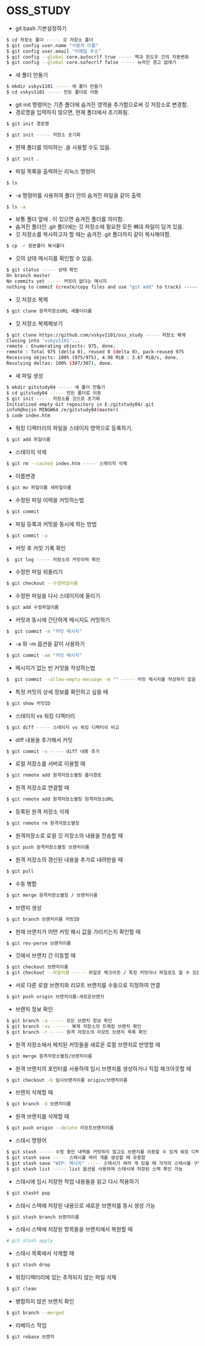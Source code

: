 # OSS_STUDY
- git bash 기본설정하기
```bash
$ cd 저장소 폴더 ----- 깃 저장소 폴더
$ git config user.name "사용자 이름"
$ git config user.email "이메일 주소"
$ git config --global core.autocrlf true ----- 맥과 윈도우 간의 자동변화
$ git config --global core.safecrlf false ----- 뉴라인 경고 없애기
```
- 새 폴더 만들기
```bash
$ mkdir vskyv1101 ----- 새 폴더 만들기
$ cd vskyv1101 ----- 만든 폴더로 이동
```
- git init 명령어는 기존 폴더에 숨겨진 영역을 추가함으로써 깃 저장소로 변경함.
- 경로명을 입력하지 않으면, 현재 폴더에서 초기화됨.

```bash
$ git init 경로명
```
```bash
$ git init ----- 저장소 초기화
```
- 현재 폴더를 의미하는 .을 사용할 수도 있음.
```bash
$ git init .
```
- 파일 목록을 출력하는 리눅스 명령어
```bash
$ ls
```
- -a 명령어를 사용하여 폴더 안의 숨겨진 파일을 같이 출력
```bash
$ ls -a
```
- 보통 폴더 앞에 . 이 있으면 숨겨진 폴더를 의미함.
- 숨겨진 폴더인 .git 폴더에는 깃 저장소에 필요한 모든 뼈대 파일이 담겨 있음.
- 깃 저장소를 복사하고자 할 때는 숨겨진 .git 폴더까지 같이 복사해야함.
```bash
$ cp -r 원본폴더 복사폴더
```
- 깃의 상태 메시지를 확인할 수 있음.
```bash
$ git status ----- 상태 확인
On branch master
No commits yet ----- 커밋이 없다는 메시지
nothing to commit (create/copy files and use "git add" to track) ----- 변경된 내용이 없다는 메시지
```
- 깃 저장소 복제
```bash
$ git clone 원격저장소URL 새폴더이름
```
- 깃 저장소 복제해보기
```bash
$ git clone https://github.com/vskyv1101/oss_study ----- 저장소 복제
Cloning into 'vskyv1101'...
remote : Enumerating objects: 975, done.
remote : Total 975 (delta 0), reused 0 (delta 0), pack-reused 975
Receiving objects: 100% (975/975), 4.98 MiB : 3.67 MiB/s, done.
Resolving deltas: 100% (307/307), done.
```
- 새 파일 생성
```bash
$ mkdir gitstudy04 ----- 새 폴더 만들기
$ cd gitstudy04 ----- 만든 폴더로 이동
$ git init ----- 저장소를 깃으로 초기화
Initialized empty Git repository in E:/gitstudy04/.git
infoh@hojin MINGW64 /e/gitstudy04(master)
$ code index.htm
```
- 워킹 디렉터리의 파일을 스테이지 영역으로 등록하기.
```bash
$ git add 파일이름
```
- 스테이지 삭제
```bash
$ git rm --cached index.htm ----- 스테이지 삭제
```
- 이름변경
```bash
$ git mv 파일이름 새파일이름
```
- 수정된 파일 이력을 커밋하는법
```bash
$ git commit
```
- 파일 등록과 커밋을 동시에 하는 방법
```bash
$ git commit -a
```
- 커밋 후 커밋 기록 확인
```bash
$  git log ----- 저장소의 커밋이력 확인
```
- 수정한 파일 되돌리기
```bash
$ git checkout --수정파일이름
```
- 수정한 파일을 다시 스테이지에 올리기
```bash
$ git add 수정파일이름
```
- 커밋과 동시에 간단하게 메시지도 커밋하기
```bash
$  git commit -m "커밋 메시지"
```
- -a 와 -m 옵션을 같이 사용하기
```bash
$ git commit -am "커밋 메시지"
```
- 메시지가 없는 빈 커밋을 작성하는법
```bash
$  git commit --allow-empty-message -m "" ----- 커밋 메시지를 작성하지 않음
```
- 특정 커밋의 상세 정보를 확인하고 싶을 때
```bash
$ git show 커밋ID
```
- 스테이지 vs 워킹 디렉터리
```bash
$ git diff ----- 스테이지 vs 워킹 디렉터리 비교
```
- diff 내용을 추가해서 커밋
```bash
$ git commit -v ----- diff 내용 추가
```
- 로컬 저장소를 서버로 이용할 때
```bash
$ git remote add 원격저장소별칭 폴더경로
```
- 원격 저장소로 연결할 때
```bash
$ git remote add 원격저장소별칭 원격저장소URL
```
- 등록된 원격 저장소 삭제
```bash
$ git remote rm 원격저장소별칭
```
- 원격저장소로 로컬 깃 저장소의 내용을 전송할 때
```bash
$ git push 원격저장소별칭 브랜치이름
```
- 원격 저장소의 갱신된 내용을 추가로 내려받을 때
``` bash
$ git pull
```
- 수동 병합
```bash
$ git merge 원격저장소별칭 / 브랜치이름
```
- 브랜치 생성
```bash
$ git branch 브랜치이름 커밋ID
```
- 현재 브랜치가 어떤 커밋 해시 값을 가리키는지 확인할 때
```bash
$ git rev-perse 브랜치이름
```
- 깃에서 브랜치 간 이동할 때
```bash
$ git checkout 브랜치이름
$ git checkout --파일이름 ----- 파일로 체크아웃 / 특정 커밋이나 파일로도 할 수 있음.
```
- 서로 다른 로컬 브랜치와 리모트 브랜치를 수동으로 지정하여 연결
```bash
$ git push origin 브랜치이름:새로운브랜치
```
- 브랜치 정보 확인
```bash
$ git branch -a ----- 모든 브랜치 정보 확인
$ git branch -vv ------ 복제 저장소의 트래킹 브랜치 확인
$ git branch -r ----- 원격 저장소의 리모트 브랜치 목록 확인
```
- 원격 저장소에서 페치된 커밋들을 새로운 로컬 브랜치로 반영할 때
```bash
$ git merge 원격저장소별칭/브랜치이름
```
- 원격 브랜치의 포인터를 사용하여 임시 브랜치를 생성하거나 직접 체크아웃할 때
```bash
$ git checkout -b 임시브랜치이름 origin/브랜치이름
```
- 브랜치 삭제할 때
```bash
$ git branch -d 브랜치이름
```
- 원격 브랜치를 삭제할 때
```bash
$ git push origin --delete 리모트브랜치이름
```
- 스태시 명령어
```bash
$ git stash ----- 수정 중인 내역을 커밋하지 않고도 브랜치를 이동할 수 있게 워킹 디렉터리를 깨끗이 청소함
$ git stash save ----- 스태시를 여러 개를 생성할 때 유용함
$ git stash save "WIP: 메시지" ----- 스태시가 여러 개 있을 때 각각의 스태시를 구별할 수 있도록 메시지도 추가 가능
$ git stash list ----- list 옵션을 사용하여 스태시에 저장된 스택 확인 가능
```
- 스태시에 임시 저장한 작업 내용들을 읽고 다시 적용하기
```bash
$ git stasht pop
```
- 스태시 스택에 저장된 내용으로 새로운 브랜치를 동시 생성 가능
```bash
$ git stash branch 브랜치이름
```
- 스태시 스택에 저장된 항목들을 브랜치에서 복원할 때
```bash
# git stash apply
```
- 스태시 목록에서 삭제할 때
```bash
$ git stash drop
```
- 워킹디렉터리에 있는 추적되지 않는 파일 삭제
```bash
$ git clean
```
- 병합하지 않은 브랜치 확인
```bash
$ git branch --merged
```
- 리베이스 작업
```bash
$ git rebase 브랜치
```
